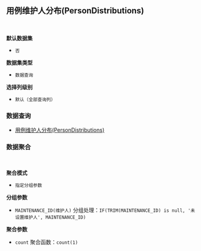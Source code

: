 ## 用例维护人分布(PersonDistributions) <!-- {docsify-ignore-all} -->



<br>
<p class="panel-title"><b>默认数据集</b></p>

* `否`

<p class="panel-title"><b>数据集类型</b></p>

* `数据查询`

<p class="panel-title"><b>选择列级别</b></p>

* `默认（全部查询列）`




### 数据查询
  * [用例维护人分布(PersonDistributions)](module/TestMgmt/test_case/query/PersonDistributions)

### 数据聚合

<br>
<p class="panel-title"><b>聚合模式</b></p>

* `指定分组参数`


<p class="panel-title"><b>分组参数</b></p>

* `MAINTENANCE_ID(维护人)`  分组处理：`IF(TRIM(MAINTENANCE_ID) is null, '未设置维护人', MAINTENANCE_ID)`

<p class="panel-title"><b>聚合参数</b></p>

* `count`  聚合函数：`count(1)`
